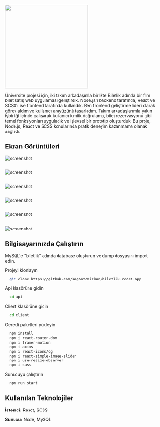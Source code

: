 
<img src="https://github.com/kagantemizkan/biletlik-react-app/assets/46727689/642d8d77-1c1d-4ccb-8b75-a78a731fc463" width="275">

Üniversite projesi için, iki takım arkadaşımla birlikte Biletlik adında bir film bilet satış web uygulaması geliştirdik. Node.js'i backend tarafında, React ve SCSS'i ise frontend tarafında kullandık. Ben frontend geliştirme lideri olarak görev aldım ve kullanıcı arayüzünü tasarladım. Takım arkadaşlarımla yakın işbirliği içinde çalışarak kullanıcı kimlik doğrulama, bilet rezervasyonu gibi temel fonksiyonları uyguladık ve işlevsel bir prototip oluşturduk. Bu proje, Node.js, React ve SCSS konularında pratik deneyim kazanmama olanak sağladı.


## Ekran Görüntüleri
![screenshot](https://github.com/kagantemizkan/biletlik-react-app/assets/46727689/6210c842-cc2c-4acf-9349-e59cdc1d728e)
##
![screenshot](https://github.com/kagantemizkan/biletlik-react-app/blob/master/client/public/gif-for-readme.gif)
##
![screenshot](https://github.com/kagantemizkan/biletlik-react-app/assets/46727689/9f68edd0-fada-47a1-98f3-84a28c33a282)
## 
![screenshot](https://github.com/kagantemizkan/biletlik-react-app/assets/46727689/29d0a22d-e2dd-4415-98ef-29eb106e4804)
## 
![screenshot](https://github.com/kagantemizkan/biletlik-react-app/assets/46727689/90691bc3-c283-487a-9531-f5289fba6d22)
## 
![screenshot](https://github.com/kagantemizkan/biletlik-react-app/assets/46727689/505397ea-c1f8-4ca8-a0e1-bf58f29c337c)

  
## Bilgisayarınızda Çalıştırın

MySQL'e "biletlik" adında database oluşturun ve dump dosyasını import edin.

Projeyi klonlayın

```bash
  git clone https://github.com/kagantemizkan/biletlik-react-app
```

Api klasörüne gidin

```bash
  cd api
```
Client klasörüne gidin
```bash
  cd client
```

Gerekli paketleri yükleyin

```bash
  npm install
  npm i react-router-dom
  npm i framer-motion
  npm i axios
  npm i react-icons/cg
  npm i react-simple-image-slider
  npm i use-resize-observer
  npm i sass
```

Sunucuyu çalıştırın

```bash
  npm run start
```

  
## Kullanılan Teknolojiler

**İstemci:** React, SCSS

**Sunucu:** Node, MySQL

  
